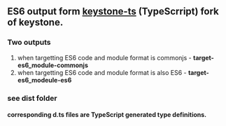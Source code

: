 ## ES6 output form [keystone-ts](https://github.com/gautamsi/keystone-ts) (TypeScrript) fork of keystone.
### Two outputs
1. when targetting ES6 code and module format is commonjs - **target-es6_module-commonjs**
2. when targetting ES6 code and module format is also ES6 - **target-es6_modeule-es6**

### see dist folder 


#### corresponding d.ts files are TypeScript generated type definitions.
